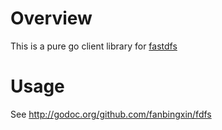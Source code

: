 Overview
========
This is a pure go client library for [fastdfs](http://github.com/happyfish100/fastdfs)

Usage
=====

See http://godoc.org/github.com/fanbingxin/fdfs
